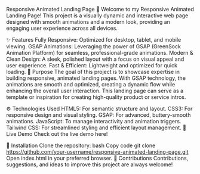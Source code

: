 Responsive Animated Landing Page 🌟
Welcome to my Responsive Animated Landing Page! This project is a visually dynamic and interactive web page designed with smooth animations and a modern look, providing an engaging user experience across all devices.

✨ Features
Fully Responsive: Optimized for desktop, tablet, and mobile viewing.
GSAP Animations: Leveraging the power of GSAP (GreenSock Animation Platform) for seamless, professional-grade animations.
Modern & Clean Design: A sleek, polished layout with a focus on visual appeal and user experience.
Fast & Efficient: Lightweight and optimized for quick loading.
🎯 Purpose
The goal of this project is to showcase expertise in building responsive, animated landing pages. With GSAP technology, the animations are smooth and optimized, creating a dynamic flow while enhancing the overall user interaction. This landing page can serve as a template or inspiration for creating high-quality product or service intros.

⚙️ Technologies Used
HTML5: For semantic structure and layout.
CSS3: For responsive design and visual styling.
GSAP: For advanced, buttery-smooth animations.
JavaScript: To manage interactivity and animation triggers.
Tailwind CSS: For streamlined styling and efficient layout management.
🚀 Live Demo
Check out the live demo here!

📂 Installation
Clone the repository:
bash
Copy code
git clone https://github.com/your-username/responsive-animated-landing-page.git
Open index.html in your preferred browser.
🙌 Contributions
Contributions, suggestions, and ideas to improve this project are always welcome!

